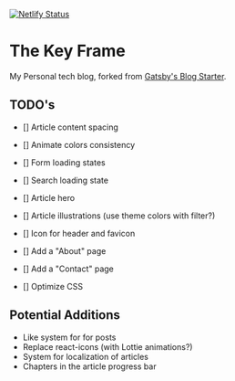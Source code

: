 [![Netlify Status](https://api.netlify.com/api/v1/badges/fa20d50a-d2a8-4938-8ca6-855a04c3f0e6/deploy-status)](https://app.netlify.com/sites/thekeyframe/deploys)

# The Key Frame

My Personal tech blog, forked from [Gatsby's Blog Starter](https://www.gatsbyjs.com/starters/gatsbyjs/gatsby-starter-blog).

## TODO's

- [] Article content spacing
- [] Animate colors consistency
- [] Form loading states
- [] Search loading state

- [] Article hero
- [] Article illustrations (use theme colors with filter?)
- [] Icon for header and favicon

- [] Add a "About" page
- [] Add a "Contact" page

- [] Optimize CSS

## Potential Additions

- Like system for for posts
- Replace react-icons (with Lottie animations?)
- System for localization of articles
- Chapters in the article progress bar
